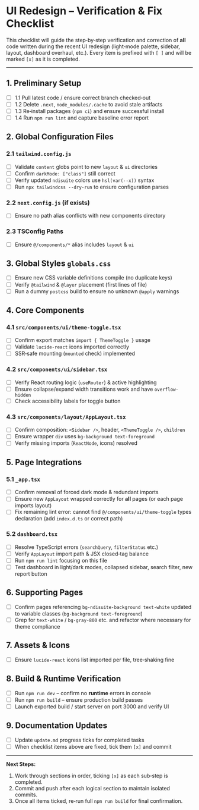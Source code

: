 # UI Redesign – Verification & Fix Checklist

This checklist will guide the step‑by‑step verification and correction of **all** code written during the recent UI redesign (light‑mode palette, sidebar, layout, dashboard overhaul, etc.).  Every item is prefixed with `[ ]` and will be marked `[x]` as it is completed.

---

## 1. Preliminary Setup
- [ ] 1.1 Pull latest code / ensure correct branch checked‑out
- [ ] 1.2 Delete `.next`, `node_modules/.cache` to avoid stale artifacts
- [ ] 1.3 Re‑install packages (`npm ci`) and ensure successful install
- [ ] 1.4 Run `npm run lint` and capture baseline error report

## 2. Global Configuration Files
### 2.1 `tailwind.config.js`
- [ ] Validate `content` globs point to new `layout` & `ui` directories
- [ ] Confirm `darkMode: ["class"]` still correct
- [ ] Verify updated `ndisuite` colors use `hsl(var(--x))` syntax
- [ ] Run `npx tailwindcss --dry-run` to ensure configuration parses

### 2.2 `next.config.js` (if exists)
- [ ] Ensure no path alias conflicts with new components directory

### 2.3 TSConfig Paths
- [ ] Ensure `@/components/*` alias includes `layout` & `ui`

## 3. Global Styles `globals.css`
- [ ] Ensure new CSS variable definitions compile (no duplicate keys)
- [ ] Verify `@tailwind` & `@layer` placement (first lines of file)
- [ ] Run a dummy `postcss` build to ensure no unknown `@apply` warnings

## 4. Core Components
### 4.1 `src/components/ui/theme-toggle.tsx`
- [ ] Confirm export matches `import { ThemeToggle }` usage
- [ ] Validate `lucide-react` icons imported correctly
- [ ] SSR‑safe mounting (`mounted` check) implemented

### 4.2 `src/components/ui/sidebar.tsx`
- [ ] Verify React routing logic (`useRouter`) & active highlighting
- [ ] Ensure collapse/expand width transitions work and have `overflow-hidden`
- [ ] Check accessibility labels for toggle button

### 4.3 `src/components/layout/AppLayout.tsx`
- [ ] Confirm composition: `<Sidebar />`, header, `<ThemeToggle />`, `children`
- [ ] Ensure wrapper `div` uses `bg-background text-foreground`
- [ ] Verify missing imports (`ReactNode`, icons) resolved

## 5. Page Integrations
### 5.1 `_app.tsx`
- [ ] Confirm removal of forced dark mode & redundant imports
- [ ] Ensure new `AppLayout` wrapped correctly for **all** pages (or each page imports layout)
- [ ] Fix remaining lint error: cannot find `@/components/ui/theme-toggle` types declaration (add `index.d.ts` or correct path)

### 5.2 `dashboard.tsx`
- [ ] Resolve TypeScript errors (`searchQuery`, `filterStatus` etc.)
- [ ] Verify `AppLayout` import path & JSX closed‑tag balance
- [ ] Run `npm run lint` focusing on this file
- [ ] Test dashboard in light/dark modes, collapsed sidebar, search filter, new report button

## 6. Supporting Pages
- [ ] Confirm pages referencing `bg-ndisuite-background text-white` updated to variable classes (`bg-background text-foreground`)
- [ ] Grep for `text-white` / `bg-gray‑800` etc. and refactor where necessary for theme compliance

## 7. Assets & Icons
- [ ] Ensure `lucide-react` icons list imported per file, tree‑shaking fine

## 8. Build & Runtime Verification
- [ ] Run `npm run dev` – confirm no **runtime** errors in console
- [ ] Run `npm run build` – ensure production build passes
- [ ] Launch exported build / start server on port 3000 and verify UI

## 9. Documentation Updates
- [ ] Update `update.md` progress ticks for completed tasks
- [ ] When checklist items above are fixed, tick them `[x]` and commit

---

**Next Steps:**
1. Work through sections in order, ticking `[x]` as each sub‑step is completed.
2. Commit and push after each logical section to maintain isolated commits.
3. Once all items ticked, re‑run full `npm run build` for final confirmation.
